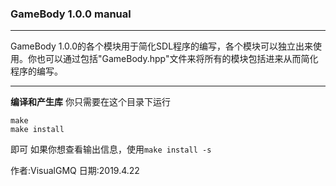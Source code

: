 ### GameBody 1.0.0 manual
***
GameBody 1.0.0的各个模块用于简化SDL程序的编写，各个模块可以独立出来使用。你也可以通过包括"GameBody.hpp"文件来将所有的模块包括进来从而简化程序的编写。
***
**编译和产生库**
你只需要在这个目录下运行
```make
make
make install
```
即可
如果你想查看输出信息，使用`make install -s`

作者:VisualGMQ
日期:2019.4.22